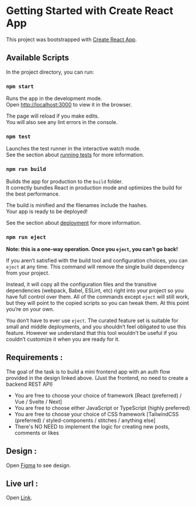 # Getting Started with Create React App

This project was bootstrapped with [Create React App](https://github.com/facebook/create-react-app).

## Available Scripts

In the project directory, you can run:

### `npm start`

Runs the app in the development mode.\
Open [http://localhost:3000](http://localhost:3000) to view it in the browser.

The page will reload if you make edits.\
You will also see any lint errors in the console.

### `npm test`

Launches the test runner in the interactive watch mode.\
See the section about [running tests](https://facebook.github.io/create-react-app/docs/running-tests) for more information.

### `npm run build`

Builds the app for production to the `build` folder.\
It correctly bundles React in production mode and optimizes the build for the best performance.

The build is minified and the filenames include the hashes.\
Your app is ready to be deployed!

See the section about [deployment](https://facebook.github.io/create-react-app/docs/deployment) for more information.

### `npm run eject`

**Note: this is a one-way operation. Once you `eject`, you can’t go back!**

If you aren’t satisfied with the build tool and configuration choices, you can `eject` at any time. This command will remove the single build dependency from your project.

Instead, it will copy all the configuration files and the transitive dependencies (webpack, Babel, ESLint, etc) right into your project so you have full control over them. All of the commands except `eject` will still work, but they will point to the copied scripts so you can tweak them. At this point you’re on your own.

You don’t have to ever use `eject`. The curated feature set is suitable for small and middle deployments, and you shouldn’t feel obligated to use this feature. However we understand that this tool wouldn’t be useful if you couldn’t customize it when you are ready for it.

## **Requirements :**

The goal of the task is to build a mini frontend app with an auth flow provided in the design linked above. (Just the frontend, no need to create a backend REST API)

- You are free to choose your choice of framework [React (preferred) / Vue / Svelte / Next]
- You are free to choose either JavaScript or TypeScript (highly preferred)
- You are free to choose your choice of CSS framework [TailwindCSS (preferred) / styled-components / stitches / anything else]
- There's NO NEED to implement the logic for creating new posts, comments or likes

## **Design :**

Open [Figma](https://www.figma.com/file/S4bZXDniOieMhyGIpTnVu5/Frontend-Developer%3A-Atlys?type=design&node-id=0%3A1&mode=design&t=aBi4ib8fLZ8qTaLN-1) to see design.

## **Live url :**

Open [Link](https://atlys-0and.onrender.com/login).
